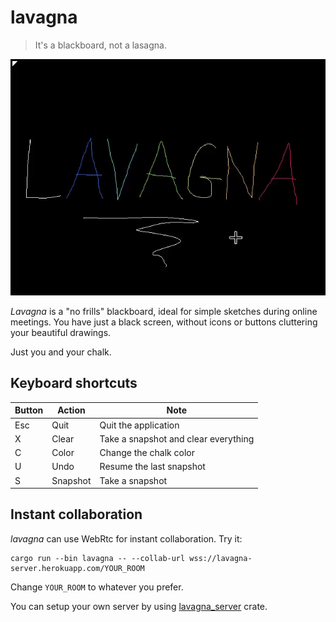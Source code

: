 # lavagna

> It's a blackboard, not a lasagna.

![preview](.lavagna.gif)

*Lavagna* is a "no frills" blackboard, ideal for simple sketches during online
meetings. You have just a black screen, without icons or buttons cluttering
your beautiful drawings. 

Just you and your chalk.

## Keyboard shortcuts

| Button | Action   | Note                                 |
|--------|----------|--------------------------------------|
| Esc    | Quit     | Quit the application                 |
| X      | Clear    | Take a snapshot and clear everything |
| C      | Color    | Change the chalk color               |
| U      | Undo     | Resume the last snapshot             |
| S      | Snapshot | Take a snapshot                      |

## Instant collaboration

*lavagna* can use WebRtc for instant collaboration. Try it:

```shell
cargo run --bin lavagna -- --collab-url wss://lavagna-server.herokuapp.com/YOUR_ROOM
```

Change `YOUR_ROOM` to whatever you prefer.

You can setup your own server by using
[lavagna_server](https://github.com/alepez/lavagna_server) crate.
